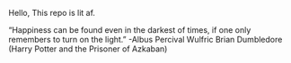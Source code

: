 Hello, This repo is lit af.

“Happiness can be found even in the darkest of times, if one only remembers to turn on the light.” 
-Albus Percival Wulfric Brian Dumbledore
(Harry Potter and the Prisoner of Azkaban)